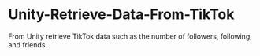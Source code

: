 # Unity-Retrieve-Data-From-TikTok
From Unity retrieve TikTok data such as the number of followers, following, and friends.
